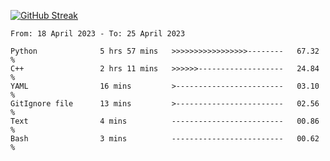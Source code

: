 [![GitHub Streak](https://streak-stats.demolab.com?user=renren-017&theme=sea&hide_border=true&background=DD272700)](https://git.io/streak-stats)

<!--START_SECTION:waka-->

```text
From: 18 April 2023 - To: 25 April 2023

Python              5 hrs 57 mins   >>>>>>>>>>>>>>>>>--------   67.32 %
C++                 2 hrs 11 mins   >>>>>>-------------------   24.84 %
YAML                16 mins         >------------------------   03.10 %
GitIgnore file      13 mins         >------------------------   02.56 %
Text                4 mins          -------------------------   00.86 %
Bash                3 mins          -------------------------   00.62 %
```

<!--END_SECTION:waka-->
